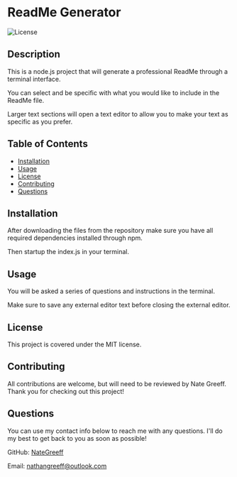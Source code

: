 # ReadMe Generator

![License](https://img.shields.io/badge/License-MIT-blue.svg)

## Description

This is a node.js project that will generate a professional ReadMe through a terminal interface.

You can select and be specific with what you would like to include in the ReadMe file.

Larger text sections will open a text editor to allow you to make your text as specific as you prefer.

## Table of Contents

* [Installation](#installation)
* [Usage](#usage)
* [License](#license)
* [Contributing](#contributing)
* [Questions](#questions)
## Installation

After downloading the files from the repository make sure you have all required dependencies installed through npm.

Then startup the index.js in your terminal.

## Usage

You will be asked a series of questions and instructions in the terminal.

Make sure to save any external editor text before closing the external editor.

## License

This project is covered under the MIT license.

## Contributing

All contributions are welcome, but will need to be reviewed by Nate Greeff. Thank you for checking out this project!

## Questions

You can use my contact info below to reach me with any questions. I'll do my best to get back to you as soon as possible!

GitHub: [NateGreeff](https://github.com/NateGreeff)

Email: [nathangreeff@outlook.com](mailto:nathangreeff@outlook.com)

